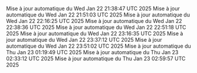 Mise à jour automatique du Wed Jan 22 21:38:47 UTC 2025
Mise à jour automatique du Wed Jan 22 21:51:03 UTC 2025
Mise à jour automatique du Wed Jan 22 22:16:25 UTC 2025
Mise à jour automatique du Wed Jan 22 22:38:36 UTC 2025
Mise à jour automatique du Wed Jan 22 22:51:18 UTC 2025
Mise à jour automatique du Wed Jan 22 23:16:35 UTC 2025
Mise à jour automatique du Wed Jan 22 23:37:12 UTC 2025
Mise à jour automatique du Wed Jan 22 23:51:02 UTC 2025
Mise à jour automatique du Thu Jan 23 01:19:49 UTC 2025
Mise à jour automatique du Thu Jan 23 02:33:12 UTC 2025
Mise à jour automatique du Thu Jan 23 02:59:57 UTC 2025
